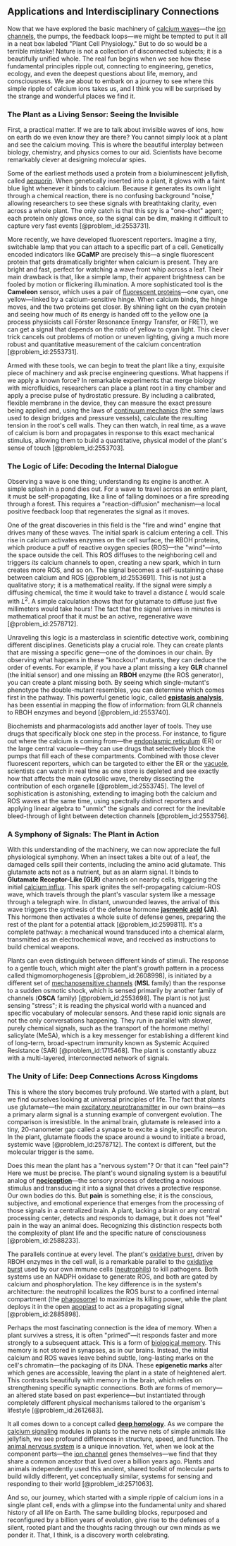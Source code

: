 ## Applications and Interdisciplinary Connections

Now that we have explored the basic machinery of [calcium waves](@article_id:153703)—the [ion channels](@article_id:143768), the pumps, the feedback loops—we might be tempted to put it all in a neat box labeled "Plant Cell Physiology." But to do so would be a terrible mistake! Nature is not a collection of disconnected subjects; it is a beautifully unified whole. The real fun begins when we see how these fundamental principles ripple out, connecting to engineering, genetics, ecology, and even the deepest questions about life, memory, and consciousness. We are about to embark on a journey to see where this simple ripple of calcium ions takes us, and I think you will be surprised by the strange and wonderful places we find it.

### The Plant as a Living Sensor: Seeing the Invisible

First, a practical matter. If we are to talk about invisible waves of ions, how on earth do we even know they are there? You cannot simply look at a plant and see the calcium moving. This is where the beautiful interplay between biology, chemistry, and physics comes to our aid. Scientists have become remarkably clever at designing molecular spies.

Some of the earliest methods used a protein from a bioluminescent jellyfish, called [aequorin](@article_id:266571). When genetically inserted into a plant, it glows with a faint blue light whenever it binds to calcium. Because it generates its own light through a chemical reaction, there is no confusing background "noise," allowing researchers to see these signals with breathtaking clarity, even across a whole plant. The only catch is that this spy is a "one-shot" agent; each protein only glows once, so the signal can be dim, making it difficult to capture very fast events [@problem_id:2553731].

More recently, we have developed fluorescent reporters. Imagine a tiny, switchable lamp that you can attach to a specific part of a cell. Genetically encoded indicators like **GCaMP** are precisely this—a single fluorescent protein that gets dramatically brighter when calcium is present. They are bright and fast, perfect for watching a wave front whip across a leaf. Their main drawback is that, like a simple lamp, their apparent brightness can be fooled by motion or flickering illumination. A more sophisticated tool is the **Cameleon** sensor, which uses a pair of [fluorescent proteins](@article_id:202347)—one cyan, one yellow—linked by a calcium-sensitive hinge. When calcium binds, the hinge moves, and the two proteins get closer. By shining light on the cyan protein and seeing how much of its energy is handed off to the yellow one (a process physicists call Förster Resonance Energy Transfer, or FRET), we can get a signal that depends on the *ratio* of yellow to cyan light. This clever trick cancels out problems of motion or uneven lighting, giving a much more robust and quantitative measurement of the calcium concentration [@problem_id:2553731].

Armed with these tools, we can begin to treat the plant like a tiny, exquisite piece of machinery and ask precise engineering questions. What happens if we apply a known force? In remarkable experiments that merge biology with microfluidics, researchers can place a plant root in a tiny chamber and apply a precise pulse of hydrostatic pressure. By including a calibrated, flexible membrane in the device, they can measure the exact pressure being applied and, using the laws of [continuum mechanics](@article_id:154631) (the same laws used to design bridges and pressure vessels), calculate the resulting tension in the root's cell walls. They can then watch, in real time, as a wave of calcium is born and propagates in response to this exact mechanical stimulus, allowing them to build a quantitative, physical model of the plant's sense of touch [@problem_id:2553703].

### The Logic of Life: Decoding the Internal Dialogue

Observing a wave is one thing; understanding its engine is another. A simple splash in a pond dies out. For a wave to travel across an entire plant, it must be self-propagating, like a line of falling dominoes or a fire spreading through a forest. This requires a "reaction-diffusion" mechanism—a local positive feedback loop that regenerates the signal as it moves.

One of the great discoveries in this field is the "fire and wind" engine that drives many of these waves. The initial spark is calcium entering a cell. This rise in calcium activates enzymes on the cell surface, the RBOH proteins, which produce a puff of reactive oxygen species (ROS)—the "wind"—into the space outside the cell. This ROS diffuses to the neighboring cell and triggers *its* calcium channels to open, creating a new spark, which in turn creates more ROS, and so on. The signal becomes a self-sustaining chase between calcium and ROS [@problem_id:2553691]. This is not just a qualitative story; it is a mathematical reality. If the signal were simply a diffusing chemical, the time it would take to travel a distance $L$ would scale with $L^2$. A simple calculation shows that for glutamate to diffuse just five millimeters would take hours! The fact that the signal arrives in minutes is mathematical proof that it must be an active, regenerative wave [@problem_id:2578712].

Unraveling this logic is a masterclass in scientific detective work, combining different disciplines. Geneticists play a crucial role. They can create plants that are missing a specific gene—one of the dominoes in our chain. By observing what happens in these "knockout" mutants, they can deduce the order of events. For example, if you have a plant missing a key **GLR** channel (the initial sensor) and one missing an **RBOH** enzyme (the ROS generator), you can create a plant missing both. By seeing which single-mutant's phenotype the double-mutant resembles, you can determine which comes first in the pathway. This powerful genetic logic, called **[epistasis analysis](@article_id:270408)**, has been essential in mapping the flow of information: from GLR channels to RBOH enzymes and beyond [@problem_id:2553740].

Biochemists and pharmacologists add another layer of tools. They use drugs that specifically block one step in the process. For instance, to figure out where the calcium is coming from—the [endoplasmic reticulum](@article_id:141829) (ER) or the large central vacuole—they can use drugs that selectively block the pumps that fill each of these compartments. Combined with those clever fluorescent reporters, which can be targeted to either the ER or the [vacuole](@article_id:147175), scientists can watch in real time as one store is depleted and see exactly how that affects the main cytosolic wave, thereby dissecting the contribution of each organelle [@problem_id:2553745]. The level of sophistication is astonishing, extending to imaging both the calcium and ROS waves at the same time, using spectrally distinct reporters and applying linear algebra to "unmix" the signals and correct for the inevitable bleed-through of light between detection channels [@problem_id:2553756].

### A Symphony of Signals: The Plant in Action

With this understanding of the machinery, we can now appreciate the full physiological symphony. When an insect takes a bite out of a leaf, the damaged cells spill their contents, including the amino acid glutamate. This glutamate acts not as a nutrient, but as an alarm signal. It binds to **Glutamate Receptor-Like (GLR)** channels on nearby cells, triggering the initial [calcium influx](@article_id:268803). This spark ignites the self-propagating calcium-ROS wave, which travels through the plant's vascular system like a message through a telegraph wire. In distant, unwounded leaves, the arrival of this wave triggers the synthesis of the defense hormone **[jasmonic acid](@article_id:152507) (JA)**. This hormone then activates a whole suite of defense genes, preparing the rest of the plant for a potential attack [@problem_id:2599811]. It's a complete pathway: a mechanical wound transduced into a chemical alarm, transmitted as an electrochemical wave, and received as instructions to build chemical weapons.

Plants can even distinguish between different kinds of stimuli. The response to a gentle touch, which might alter the plant's growth pattern in a process called thigmomorphogenesis [@problem_id:2608998], is initiated by a different set of [mechanosensitive channels](@article_id:203892) (**MSL** family) than the response to a sudden osmotic shock, which is sensed primarily by another family of channels (**OSCA** family) [@problem_id:2553698]. The plant is not just sensing "stress"; it is reading the physical world with a nuanced and specific vocabulary of molecular sensors. And these rapid ionic signals are not the only conversations happening. They run in parallel with slower, purely chemical signals, such as the transport of the hormone methyl salicylate (MeSA), which is a key messenger for establishing a different kind of long-term, broad-spectrum immunity known as Systemic Acquired Resistance (SAR) [@problem_id:1715468]. The plant is constantly abuzz with a multi-layered, interconnected network of signals.

### The Unity of Life: Deep Connections Across Kingdoms

This is where the story becomes truly profound. We started with a plant, but we find ourselves looking at universal principles of life. The fact that plants use glutamate—the main [excitatory neurotransmitter](@article_id:170554) in our own brains—as a primary alarm signal is a stunning example of convergent evolution. The comparison is irresistible. In the animal brain, glutamate is released into a tiny, 20-nanometer gap called a synapse to excite a single, specific neuron. In the plant, glutamate floods the space around a wound to initiate a broad, systemic wave [@problem_id:2578712]. The context is different, but the molecular trigger is the same.

Does this mean the plant has a "nervous system"? Or that it can "feel pain"? Here we must be precise. The plant's wound signaling system is a beautiful analog of **[nociception](@article_id:152819)**—the sensory process of detecting a noxious stimulus and transducing it into a signal that drives a protective response. Our own bodies do this. But **pain** is something else; it is the conscious, subjective, and emotional experience that emerges from the processing of those signals in a centralized brain. A plant, lacking a brain or any central processing center, detects and responds to damage, but it does not "feel" pain in the way an animal does. Recognizing this distinction respects both the complexity of plant life and the specific nature of consciousness [@problem_id:2588233].

The parallels continue at every level. The plant's [oxidative burst](@article_id:182295), driven by RBOH enzymes in the cell wall, is a remarkable parallel to the [oxidative burst](@article_id:182295) used by our own immune cells ([neutrophils](@article_id:173204)) to kill pathogens. Both systems use an NADPH oxidase to generate ROS, and both are gated by calcium and phosphorylation. The key difference is in the system's architecture: the neutrophil localizes the ROS burst to a confined internal compartment (the [phagosome](@article_id:192345)) to maximize its killing power, while the plant deploys it in the open [apoplast](@article_id:260276) to act as a propagating signal [@problem_id:2885898].

Perhaps the most fascinating connection is the idea of memory. When a plant survives a stress, it is often "primed"—it responds faster and more strongly to a subsequent attack. This is a form of [biological memory](@article_id:183509). This memory is not stored in synapses, as in our brains. Instead, the initial calcium and ROS waves leave behind subtle, long-lasting marks on the cell's chromatin—the packaging of its DNA. These **epigenetic marks** alter which genes are accessible, leaving the plant in a state of heightened alert. This contrasts beautifully with memory in the brain, which relies on strengthening specific synaptic connections. Both are forms of memory—an altered state based on past experience—but instantiated through completely different physical mechanisms tailored to the organism's lifestyle [@problem_id:2612683].

It all comes down to a concept called **[deep homology](@article_id:138613)**. As we compare the [calcium signaling](@article_id:146847) modules in plants to the nerve nets of simple animals like jellyfish, we see profound differences in structure, speed, and function. The [animal nervous system](@article_id:273684) is a unique innovation. Yet, when we look at the component parts—the [ion channel](@article_id:170268) genes themselves—we find that they share a common ancestor that lived over a billion years ago. Plants and animals independently used this ancient, shared toolkit of molecular parts to build wildly different, yet conceptually similar, systems for sensing and responding to their world [@problem_id:2571063].

And so, our journey, which started with a simple ripple of calcium ions in a single plant cell, ends with a glimpse into the fundamental unity and shared history of all life on Earth. The same building blocks, repurposed and reconfigured by a billion years of evolution, give rise to the defenses of a silent, rooted plant and the thoughts racing through our own minds as we ponder it. That, I think, is a discovery worth celebrating.